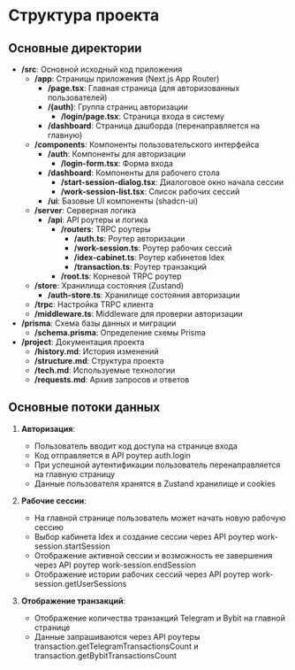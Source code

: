 # Структура проекта

## Основные директории

- **/src**: Основной исходный код приложения
  - **/app**: Страницы приложения (Next.js App Router)
    - **/page.tsx**: Главная страница (для авторизованных пользователей)
    - **/(auth)**: Группа страниц авторизации
      - **/login/page.tsx**: Страница входа в систему
    - **/dashboard**: Страница дашборда (перенаправляется на главную)
  - **/components**: Компоненты пользовательского интерфейса
    - **/auth**: Компоненты для авторизации
      - **/login-form.tsx**: Форма входа
    - **/dashboard**: Компоненты для рабочего стола
      - **/start-session-dialog.tsx**: Диалоговое окно начала сессии
      - **/work-session-list.tsx**: Список рабочих сессий
    - **/ui**: Базовые UI компоненты (shadcn-ui)
  - **/server**: Серверная логика
    - **/api**: API роутеры и логика
      - **/routers**: TRPC роутеры
        - **/auth.ts**: Роутер авторизации
        - **/work-session.ts**: Роутер рабочих сессий
        - **/idex-cabinet.ts**: Роутер кабинетов Idex
        - **/transaction.ts**: Роутер транзакций
      - **/root.ts**: Корневой TRPC роутер
  - **/store**: Хранилища состояния (Zustand)
    - **/auth-store.ts**: Хранилище состояния авторизации
  - **/trpc**: Настройка TRPC клиента
  - **/middleware.ts**: Middleware для проверки авторизации
- **/prisma**: Схема базы данных и миграции
  - **/schema.prisma**: Определение схемы Prisma
- **/project**: Документация проекта
  - **/history.md**: История изменений
  - **/structure.md**: Структура проекта
  - **/tech.md**: Используемые технологии
  - **/requests.md**: Архив запросов и ответов

## Основные потоки данных

1. **Авторизация**: 
   - Пользователь вводит код доступа на странице входа
   - Код отправляется в API роутер auth.login
   - При успешной аутентификации пользователь перенаправляется на главную страницу
   - Данные пользователя хранятся в Zustand хранилище и cookies

2. **Рабочие сессии**:
   - На главной странице пользователь может начать новую рабочую сессию
   - Выбор кабинета Idex и создание сессии через API роутер work-session.startSession
   - Отображение активной сессии и возможность ее завершения через API роутер work-session.endSession
   - Отображение истории рабочих сессий через API роутер work-session.getUserSessions

3. **Отображение транзакций**:
   - Отображение количества транзакций Telegram и Bybit на главной странице
   - Данные запрашиваются через API роутеры transaction.getTelegramTransactionsCount и transaction.getBybitTransactionsCount

